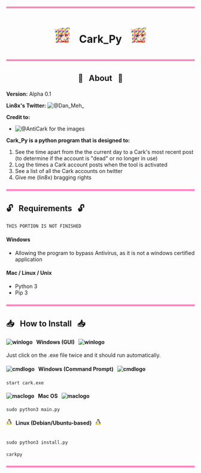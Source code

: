 <img src="https://raw.githubusercontent.com/Lin8x/cark_py/master/images/hair_colour.png" width="100%" height="5">

# <p align="center"> <img src="https://raw.githubusercontent.com/Lin8x/cark_py/master/images/python_cark.png" alt="carklogo" width="50" height="50"> &nbsp; Cark_Py &nbsp; <img src="https://raw.githubusercontent.com/Lin8x/cark_py/master/images/python_cark.png" alt="carklogo" width="50" height="50">

<img src="https://raw.githubusercontent.com/Lin8x/cark_py/master/images/hair_colour.png" width="100%" height="5">

## <p align="center"> :mag_right: &nbsp; About &nbsp; :mag_right: </p>

**Version:** Alpha 0.1

**Lin8x's Twitter:** ![@Dan_Meh_](https://twitter.com/dan_meh_)

**Credit to:**
- ![@AntiCark](https://twitter.com/AntiCark) for the images

**Cark_Py is a python program that is designed to:**
1. See the time apart from the the current day to a Cark's most recent post (to determine if the account is "dead" or no longer in use)
2. Log the times a Cark account posts when the tool is activated
3. See a list of all the Cark accounts on twitter
4. Give me (lin8x) bragging rights

<img src="https://raw.githubusercontent.com/Lin8x/cark_py/master/images/hair_colour.png" width="100%" height="5">

## :unlock: &nbsp; Requirements &nbsp; :unlock:
``` THIS PORTION IS NOT FINISHED ```

#### Windows
- Allowing the program to bypass Antivirus, as it is not a windows certified application

#### Mac / Linux / Unix
- Python 3
- Pip 3

<img src="https://raw.githubusercontent.com/Lin8x/cark_py/master/images/hair_colour.png" width="100%" height="5">

## :inbox_tray: &nbsp; How to Install &nbsp; :inbox_tray:

#### <img src="https://raw.githubusercontent.com/Lin8x/cark_py/master/images/win.png" alt="winlogo" width="15" height="15"> &nbsp; Windows (GUI) &nbsp; <img src="https://raw.githubusercontent.com/Lin8x/cark_py/master/images/win.png" alt="winlogo" width="15" height="15">

Just click on the .exe file twice and it should run automatically.

#### <img src="https://raw.githubusercontent.com/Lin8x/cark_py/master/images/cmdline.png" alt="cmdlogo" width="15" height="15"> &nbsp; Windows (Command Prompt) &nbsp; <img src="https://raw.githubusercontent.com/Lin8x/cark_py/master/images/cmdline.png" alt="cmdlogo" width="15" height="15">

```start cark.exe```

#### <img src="https://raw.githubusercontent.com/Lin8x/cark_py/master/images/apple.png" alt="maclogo" width="15" height="15"> &nbsp; Mac OS &nbsp; <img src="https://raw.githubusercontent.com/Lin8x/cark_py/master/images/apple.png" alt="maclogo" width="15" height="15">

```cd PATH/TO/DIRECTORY/OF/PROJECT
sudo python3 main.py
```

#### <img src="https://raw.githubusercontent.com/Lin8x/cark_py/master/images/linux.png" alt="linuxlogo" width="15" height="15"> &nbsp; Linux (Debian/Ubuntu-based) &nbsp; <img src="https://raw.githubusercontent.com/Lin8x/cark_py/master/images/linux.png" alt="linuxlogo" width="15" height="15">

```cd PATH/TO/DIRECTORY/OF/PROJECT 

sudo python3 install.py

carkpy
```

<img src="https://raw.githubusercontent.com/Lin8x/cark_py/master/images/hair_colour.png" width="100%" height="5">
